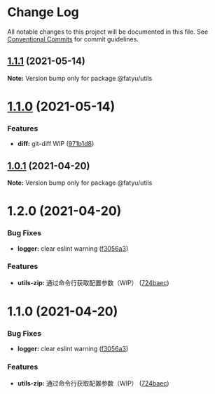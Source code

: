 # Change Log

All notable changes to this project will be documented in this file.
See [Conventional Commits](https://conventionalcommits.org) for commit guidelines.

## [1.1.1](https://github.com/Arima-P/zhy-utils/compare/@fatyu/utils@1.1.0...@fatyu/utils@1.1.1) (2021-05-14)

**Note:** Version bump only for package @fatyu/utils





# [1.1.0](https://github.com/Arima-P/zhy-utils/compare/@fatyu/utils@1.0.1...@fatyu/utils@1.1.0) (2021-05-14)


### Features

* **diff:** git-diff WIP ([971b1d8](https://github.com/Arima-P/zhy-utils/commit/971b1d821e32a6ad7770e77e653d96a12dc8641e))





## [1.0.1](https://github.com/Arima-P/zhy-utils/compare/@fatyu/utils@1.2.0...@fatyu/utils@1.0.1) (2021-04-20)

**Note:** Version bump only for package @fatyu/utils





# 1.2.0 (2021-04-20)


### Bug Fixes

* **logger:** clear eslint warning ([f3056a3](https://github.com/Arima-P/zhy-utils/commit/f3056a3124ff12d342e8452f51eece540fbd8014))


### Features

* **utils-zip:** 通过命令行获取配置参数（WIP） ([724baec](https://github.com/Arima-P/zhy-utils/commit/724baecd8cc4a203fa424a3895176c9012c53a81))





# 1.1.0 (2021-04-20)


### Bug Fixes

* **logger:** clear eslint warning ([f3056a3](https://github.com/Arima-P/zhy-utils/commit/f3056a3124ff12d342e8452f51eece540fbd8014))


### Features

* **utils-zip:** 通过命令行获取配置参数（WIP） ([724baec](https://github.com/Arima-P/zhy-utils/commit/724baecd8cc4a203fa424a3895176c9012c53a81))
